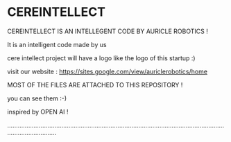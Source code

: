 # CEREINTELLECT
CEREINTELLECT IS AN INTELLEGENT CODE BY AURICLE ROBOTICS !

It is an intelligent code made by us 

cere intellect project will have a logo like the logo of this startup :)


visit our website : https://sites.google.com/view/auriclerobotics/home

MOST OF THE FILES ARE ATTACHED TO THIS REPOSITORY !

you can see them  :-)


inspired by OPEN AI  !


........................................................................................................................................................
